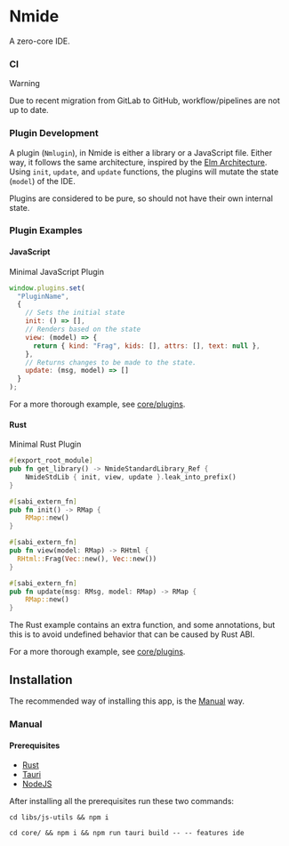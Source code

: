 # Nmide

A zero-core IDE.

### CI

> [!WARNING]
> Due to recent migration from GitLab to GitHub, workflow/pipelines are not up to date.


### Plugin Development

A plugin (`Nmlugin`), in Nmide is either a library or a JavaScript file. Either
way, it follows the same architecture, inspired by the
[Elm Architecture](https://guide.elm-lang.org/architecture/). Using `init`,
`update`, and `update` functions, the plugins will mutate the state (`model`) of
the IDE.

Plugins are considered to be pure, so should not have their own internal state.


### Plugin Examples

#### JavaScript

Minimal JavaScript Plugin
```JavaScript
window.plugins.set(
  "PluginName",
  {
    // Sets the initial state
    init: () => [],
    // Renders based on the state
    view: (model) => {
      return { kind: "Frag", kids: [], attrs: [], text: null },
    },
    // Returns changes to be made to the state.
    update: (msg, model) => []
  }
);
```

For a more thorough example, see [core/plugins](https://github.com/Neelzee/nmide/tree/main/plugins).


#### Rust

Minimal Rust Plugin
```rust
#[export_root_module]
pub fn get_library() -> NmideStandardLibrary_Ref {
    NmideStdLib { init, view, update }.leak_into_prefix()
}

#[sabi_extern_fn]
pub fn init() -> RMap {
    RMap::new()
}

#[sabi_extern_fn]
pub fn view(model: RMap) -> RHtml {
  RHtml::Frag(Vec::new(), Vec::new())
}

#[sabi_extern_fn]
pub fn update(msg: RMsg, model: RMap) -> RMap {
    RMap::new()
}
```

The Rust example contains an extra function, and some annotations, but this is
to avoid undefined behavior that can be caused by Rust ABI.

For a more thorough example, see [core/plugins](https://github.com/Neelzee/nmide/tree/main/plugins).


## Installation

The recommended way of installing this app, is the [Manual](#manual) way.

### Manual

#### Prerequisites

- [Rust](https://www.rust-lang.org/)
- [Tauri](https://tauri.app/start/prerequisites/)
- [NodeJS](https://nodejs.org/en)

After installing all the prerequisites run these two commands:

```shell
cd libs/js-utils && npm i
```
```shell
cd core/ && npm i && npm run tauri build -- -- features ide
```
